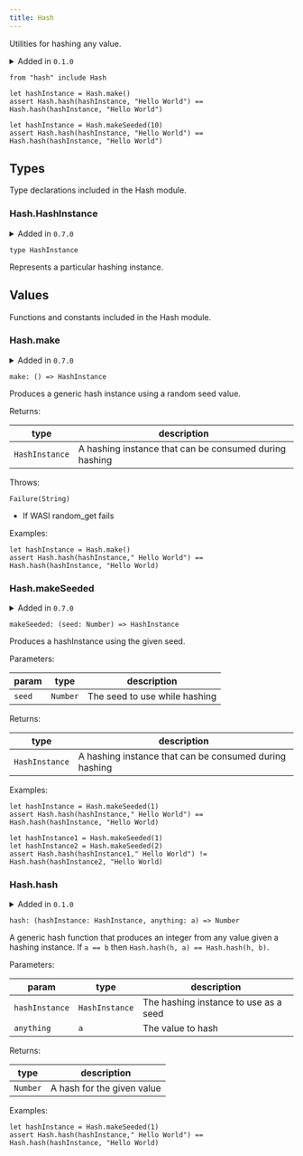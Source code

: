 ```yaml
---
title: Hash
---
```


Utilities for hashing any value.

<details disabled>
<summary tabindex="-1">Added in <code>0.1.0</code></summary>
No other changes yet.
</details>

```grain
from "hash" include Hash
```

```grain
let hashInstance = Hash.make()
assert Hash.hash(hashInstance, "Hello World") == Hash.hash(hashInstance, "Hello World")
```

```grain
let hashInstance = Hash.makeSeeded(10)
assert Hash.hash(hashInstance, "Hello World") == Hash.hash(hashInstance, "Hello World")
```

## Types

Type declarations included in the Hash module.

### Hash.**HashInstance**

<details disabled>
<summary tabindex="-1">Added in <code>0.7.0</code></summary>
No other changes yet.
</details>

```grain
type HashInstance
```

Represents a particular hashing instance.

## Values

Functions and constants included in the Hash module.

### Hash.**make**

<details disabled>
<summary tabindex="-1">Added in <code>0.7.0</code></summary>
No other changes yet.
</details>

```grain
make: () => HashInstance
```

Produces a generic hash instance using a random seed value.

Returns:

| type           | description                                            |
| -------------- | ------------------------------------------------------ |
| `HashInstance` | A hashing instance that can be consumed during hashing |

Throws:

`Failure(String)`

* If WASI random_get fails

Examples:

```grain
let hashInstance = Hash.make()
assert Hash.hash(hashInstance," Hello World") == Hash.hash(hashInstance, "Hello World)
```

### Hash.**makeSeeded**

<details disabled>
<summary tabindex="-1">Added in <code>0.7.0</code></summary>
No other changes yet.
</details>

```grain
makeSeeded: (seed: Number) => HashInstance
```

Produces a hashInstance using the given seed.

Parameters:

| param  | type     | description                   |
| ------ | -------- | ----------------------------- |
| `seed` | `Number` | The seed to use while hashing |

Returns:

| type           | description                                            |
| -------------- | ------------------------------------------------------ |
| `HashInstance` | A hashing instance that can be consumed during hashing |

Examples:

```grain
let hashInstance = Hash.makeSeeded(1)
assert Hash.hash(hashInstance," Hello World") == Hash.hash(hashInstance, "Hello World)
```

```grain
let hashInstance1 = Hash.makeSeeded(1)
let hashInstance2 = Hash.makeSeeded(2)
assert Hash.hash(hashInstance1," Hello World") != Hash.hash(hashInstance2, "Hello World)
```

### Hash.**hash**

<details>
<summary>Added in <code>0.1.0</code></summary>
<table>
<thead>
<tr><th>version</th><th>changes</th></tr>
</thead>
<tbody>
<tr><td><code>0.7.0</code></td><td>Added `hashInstance` parameter instead of using a global seed</td></tr>
</tbody>
</table>
</details>

```grain
hash: (hashInstance: HashInstance, anything: a) => Number
```

A generic hash function that produces an integer from any value given a hashing instance. If `a == b` then `Hash.hash(h, a) == Hash.hash(h, b)`.

Parameters:

| param          | type           | description                           |
| -------------- | -------------- | ------------------------------------- |
| `hashInstance` | `HashInstance` | The hashing instance to use as a seed |
| `anything`     | `a`            | The value to hash                     |

Returns:

| type     | description                |
| -------- | -------------------------- |
| `Number` | A hash for the given value |

Examples:

```grain
let hashInstance = Hash.makeSeeded(1)
assert Hash.hash(hashInstance," Hello World") == Hash.hash(hashInstance, "Hello World)
```

